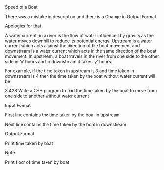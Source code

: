Speed of a Boat

There was a mistake in description and there is a Change in Output Format

Apologies for that

A water current, in a river is the flow of water influenced by gravity as the water moves downhill to reduce its potential energy. Upstream is a water current which acts against the direction of the boat movement and downstream is a water current which acts in the same direction of the boat movement. In upstream, a boat travels in the river from one side to the other side in ‘x’ hours and in downstream it takes ‘y’ hours.

For example, if the time taken in upstream is 3 and time taken in downstream is 4 then the time taken by the boat without water current will be

3.428
Write a C++ program to find the time taken by the boat to move from one side to another without water current 

Input Format

First line contains the time taken by the boat in upstream

Next line contains the time taken by the boat in downstream

Output Format

Print time taken by boat

Note

Print floor of time taken by boat 